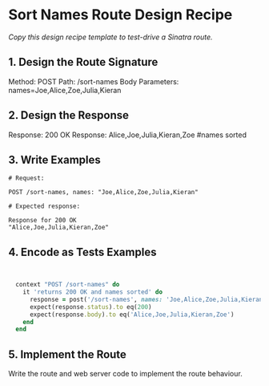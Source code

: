 # Sort Names Route Design Recipe

_Copy this design recipe template to test-drive a Sinatra route._

## 1. Design the Route Signature

Method: POST
Path: /sort-names
Body Parameters: names=Joe,Alice,Zoe,Julia,Kieran


## 2. Design the Response

Response: 200 OK
Response: Alice,Joe,Julia,Kieran,Zoe #names sorted

## 3. Write Examples

```
# Request:

POST /sort-names, names: "Joe,Alice,Zoe,Julia,Kieran"

# Expected response:

Response for 200 OK
"Alice,Joe,Julia,Kieran,Zoe"
```


## 4. Encode as Tests Examples

```ruby


  context "POST /sort-names" do
    it 'returns 200 OK and names sorted' do
      response = post('/sort-names', names: 'Joe,Alice,Zoe,Julia,Kieran')
      expect(response.status).to eq(200)
      expect(response.body).to eq('Alice,Joe,Julia,Kieran,Zoe')
    end
  end

```

## 5. Implement the Route

Write the route and web server code to implement the route behaviour.
